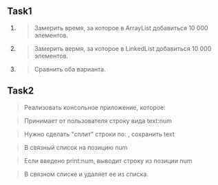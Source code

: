 ## Task1

1. > Замерить время, за которое в ArrayList добавиться 10 000 элементов.

2. > Замерить вермя, за которое в LinkedList добавиться 10 000 элементов.

3. > Сравнить оба варианта.

## Task2

> Реализовать консольное приложение, которое:

> Принимает от пользователя строку вида text:num

> Нужно сделать "сплит" строки по:  , сохранить text 

> В связный список на позицию num

> Если введено print:num, выводит строку из позиции num

> В связном списке и удаляет ее из списка.